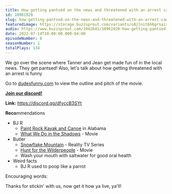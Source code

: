 ```yaml
---
title: How getting pantsed on the news and threatened with an arrest can be funny
id: 10961920
slug: how-getting-pantsed-on-the-news-and-threatened-with-an-arrest-can-be-funny
featuredimage: https://storage.buzzsprout.com/variants/o8jlnit6h6grsaix3s6v6cr4dlbq/60854458c4d1acdf4e1c2f79c4137142d85d78e379bdafbd69bd34c85f5819ad.jpg
audio: https://www.buzzsprout.com/1942641/10961920-how-getting-pantsed-on-the-news-and-threatened-with-an-arrest-can-be-funny.mp3
date: 2022-07-14T10:00:00.000-04:00
episodeNumber: 8
seasonNumber: 1
totalPlays: 134
---
```

We go over the scene where Tanner and Jean get made fun of in the local news. They get pantsed! Also, let's talk about how getting threatened with an arrest is funny  
  
Go to [dudesfunny.com](https://www.dudesfunny.com/) to view the outline and pitch of the movie.

[**Join our discord!**](https://discord.gg/dfvccB3SYt)

**Link:** <https://discord.gg/dfvccB3SYt>

**Reco**mmendations

* BJ R  
   * [Paint Rock Kayak and Canoe](https://paintrockcanoe.com/) in Alabama  
   * [What We Do in the Shadows](https://www.imdb.com/title/tt3416742/) \- Movie
* Butler  
   * [Snowflake Mountain](https://www.imdb.com/title/tt15292870/) \- Reality TV Series  
   * [Hunt for the Wilderpeople](https://www.imdb.com/title/tt4698684/) \- Movie  
   * Wash your mouth with saltwater for good oral health
* Weird facts  
   * BJ R used to poop like a parrot

Encouraging words:

Thanks for stickin' with us, now get it how ya live, ya'll!